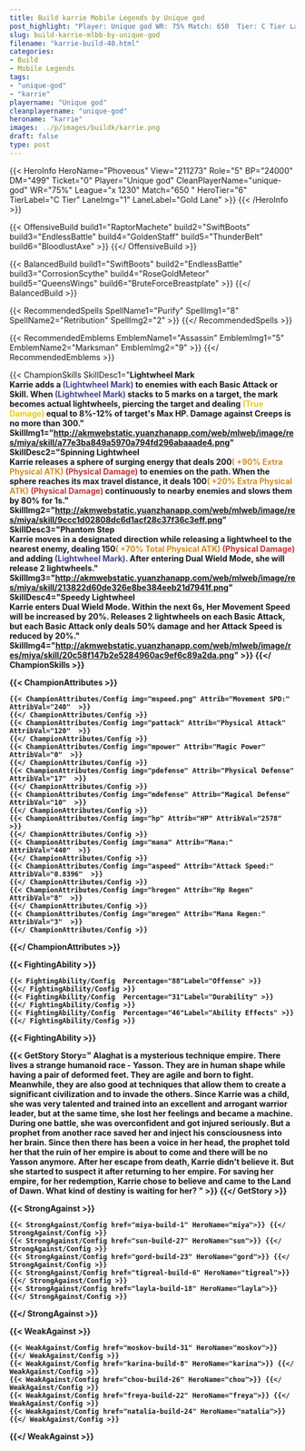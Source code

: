 ```yaml
---
title: Build karrie Mobile Legends by Unique god
post_highlight: "Player: Unique god WR: 75% Match: 650  Tier: C Tier Lane: Gold Lane"
slug: build-karrie-mlbb-by-unique-god
filename: "karrie-build-40.html"
categories: 
- Build 
- Mobile Legends
tags: 
- "unique-god"
- "karrie"
playername: "Unique god"
cleanplayername: "unique-god"
heroname: "karrie"
images: ../p/images/buildk/karrie.png
draft: false
type: post
---
```


{{< HeroInfo HeroName="Phoveous" View="211273" Role="5" BP="24000" DM="499" Ticket="0" Player="Unique god" CleanPlayerName="unique-god" WR="75%" League="x 1230" Match="650 " HeroTier="6" TierLabel="C Tier" LaneImg="1" LaneLabel="Gold Lane" >}} {{< /HeroInfo >}}
 
{{< OffensiveBuild build1="RaptorMachete"  build2="SwiftBoots" build3="EndlessBattle" build4="GoldenStaff" build5="ThunderBelt" build6="BloodlustAxe" >}} {{</ OffensiveBuild >}}  

{{< BalancedBuild build1="SwiftBoots"  build2="EndlessBattle" build3="CorrosionScythe" build4="RoseGoldMeteor" build5="QueensWings" build6="BruteForceBreastplate" >}} {{</ BalancedBuild >}}  

{{< RecommendedSpells SpellName1="Purify" SpellImg1="8" SpellName2="Retribution" SpellImg2="2" >}} {{</ RecommendedSpells >}}   

{{< RecommendedEmblems EmblemName1="Assassin" EmblemImg1="5" EmblemName2="Marksman" EmblemImg2="9" >}} {{</ RecommendedEmblems >}}   

{{< ChampionSkills SkillDesc1="<b>Lightwheel Mark<br>Karrie adds a <font color='#404495'>(Lightwheel Mark)</font> to enemies with each Basic Attack or Skill. When <font color='#404495'>(Lightwheel Mark)</font> stacks to 5 marks on a target, the mark becomes actual lightwheels, piercing the target and dealing <font color='#E5CB19'>(True Damage)</font> equal to 8%-12% of target's Max HP. Damage against Creeps is no more than 300." SkillImg1="http://akmwebstatic.yuanzhanapp.com/web/mlweb/image/res/miya/skill/a77e3ba849a5970a794fd296abaaade4.png"  SkillDesc2="<b>Spinning Lightwheel<br>Karrie releases a sphere of surging energy that deals 200<font color='#D58E1F'>( +90% Extra Physical ATK)</font> <font color='#C53535'>(Physical Damage)</font> to enemies on the path. When the sphere reaches its max travel distance, it deals 100<font color='#D58E1F'>( +20% Extra Physical ATK)</font> <font color='#C53535'>(Physical Damage)</font> continuously to nearby enemies and slows them by 80% for 1s." SkillImg2="http://akmwebstatic.yuanzhanapp.com/web/mlweb/image/res/miya/skill/9ccc1d02808dc6d1acf28c37f36c3eff.png"  SkillDesc3="<b>Phantom Step<br>Karrie moves in a designated direction while releasing a lightwheel to the nearest enemy, dealing 150<font color='#D58E1F'>( +70% Total Physical ATK)</font> <font color='#C53535'>(Physical Damage)</font> and adding <font color='#404495'>(Lightwheel Mark)</font>. After entering Dual Wield Mode, she will release 2 lightwheels." SkillImg3="http://akmwebstatic.yuanzhanapp.com/web/mlweb/image/res/miya/skill/213822d60de326e8be384eeb21d7941f.png"  SkillDesc4="<b>Speedy Lightwheel<br>Karrie enters Dual Wield Mode. Within the next 6s, Her Movement Speed will be increased by 20%. Releases 2 lightwheels on each Basic Attack, but each Basic Attack only deals 50% damage and her Attack Speed is reduced by 20%." SkillImg4="http://akmwebstatic.yuanzhanapp.com/web/mlweb/image/res/miya/skill/20c58f147b2e5284960ac9ef6c89a2da.png"  >}} {{</ ChampionSkills >}}
	

{{< ChampionAttributes >}}

	{{< ChampionAttributes/Config img="mspeed.png" Attrib="Movement SPD:" AttribVal="240"  >}} 
	{{</ ChampionAttributes/Config >}}
	{{< ChampionAttributes/Config img="pattack" Attrib="Physical Attack" AttribVal="120"  >}} 
	{{</ ChampionAttributes/Config >}}
	{{< ChampionAttributes/Config img="mpower" Attrib="Magic Power" AttribVal="0"  >}} 
	{{</ ChampionAttributes/Config >}}
	{{< ChampionAttributes/Config img="pdefense" Attrib="Physical Defense" AttribVal="17"  >}} 
	{{</ ChampionAttributes/Config >}}
	{{< ChampionAttributes/Config img="mdefense" Attrib="Magical Defense" AttribVal="10"  >}} 
	{{</ ChampionAttributes/Config >}}
	{{< ChampionAttributes/Config img="hp" Attrib="HP" AttribVal="2578"  >}} 
	{{</ ChampionAttributes/Config >}}
	{{< ChampionAttributes/Config img="mana" Attrib="Mana:" AttribVal="440"  >}} 
	{{</ ChampionAttributes/Config >}}
	{{< ChampionAttributes/Config img="aspeed" Attrib="Attack Speed:" AttribVal="0.8396"  >}} 
	{{</ ChampionAttributes/Config >}}
	{{< ChampionAttributes/Config img="hregen" Attrib="Hp Regen" AttribVal="8"  >}} 
	{{</ ChampionAttributes/Config >}}
	{{< ChampionAttributes/Config img="mregen" Attrib="Mana Regen:" AttribVal="3"  >}} 
	{{</ ChampionAttributes/Config >}}
	
	
{{</ ChampionAttributes >}}


{{< FightingAbility >}}

	{{< FightingAbility/Config  Percentage="88"Label="Offense" >}} 
	{{</ FightingAbility/Config >}}		
	{{< FightingAbility/Config  Percentage="31"Label="Durability" >}} 
	{{</ FightingAbility/Config >}}
	{{< FightingAbility/Config  Percentage="46"Label="Ability Effects" >}} 
	{{</ FightingAbility/Config >}}
	
{{< FightingAbility >}}

{{< GetStory Story=" Alaghat is a mysterious technique empire. There lives a strange humanoid race - Yasson. They are in human shape while having a pair of deformed feet. They are agile and born to fight. Meanwhile, they are also good at techniques that allow them to create a significant civilization and to invade the others. Since Karrie was a child, she was very talented and trained into an excellent and arrogant warrior leader, but at the same time, she lost her feelings and became a machine. During one battle, she was overconfident and got injured seriously. But a prophet from another race saved her and inject his consciousness into her brain. Since then there has been a voice in her head, the prophet told her that the ruin of her empire is about to come and there will be no Yasson anymore. After her escape from death, Karrie didn\'t believe it. But she started to suspect it after returning to her empire. For saving her empire, for her redemption, Karrie chose to believe and came to the Land of Dawn. What kind of destiny is waiting for her? " >}}  {{</ GetStory >}}

{{< StrongAgainst >}}

	{{< StrongAgainst/Config href="miya-build-1" HeroName="miya">}} {{</ StrongAgainst/Config >}}
	{{< StrongAgainst/Config href="sun-build-27" HeroName="sun">}} {{</ StrongAgainst/Config >}}
	{{< StrongAgainst/Config href="gord-build-23" HeroName="gord">}} {{</ StrongAgainst/Config >}}
	{{< StrongAgainst/Config href="tigreal-build-6" HeroName="tigreal">}} {{</ StrongAgainst/Config >}}
	{{< StrongAgainst/Config href="layla-build-18" HeroName="layla">}} {{</ StrongAgainst/Config >}}
	
{{</ StrongAgainst >}}

{{< WeakAgainst >}}

	{{< WeakAgainst/Config href="moskov-build-31" HeroName="moskov">}} {{</ WeakAgainst/Config >}}
	{{< WeakAgainst/Config href="karina-build-8" HeroName="karina">}} {{</ WeakAgainst/Config >}}
	{{< WeakAgainst/Config href="chou-build-26" HeroName="chou">}} {{</ WeakAgainst/Config >}}
	{{< WeakAgainst/Config href="freya-build-22" HeroName="freya">}} {{</ WeakAgainst/Config >}}
	{{< WeakAgainst/Config href="natalia-build-24" HeroName="natalia">}} {{</ WeakAgainst/Config >}}
	
{{</ WeakAgainst >}}
